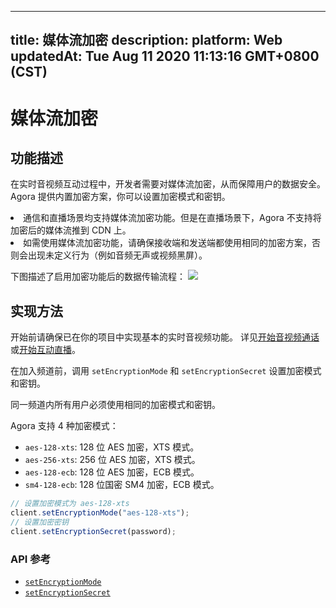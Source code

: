 
---
title: 媒体流加密
description: 
platform: Web
updatedAt: Tue Aug 11 2020 11:13:16 GMT+0800 (CST)
---
# 媒体流加密
## 功能描述

在实时音视频互动过程中，开发者需要对媒体流加密，从而保障用户的数据安全。Agora 提供内置加密方案，你可以设置加密模式和密钥。

<div class="alert note"><li>通信和直播场景均支持媒体流加密功能。但是在直播场景下，Agora 不支持将加密后的媒体流推到 CDN 上。</li><li>如需使用媒体流加密功能，请确保接收端和发送端都使用相同的加密方案，否则会出现未定义行为（例如音频无声或视频黑屏）。</li></div>

下图描述了启用加密功能后的数据传输流程：
![](https://web-cdn.agora.io/docs-files/1590556854574)

## 实现方法

开始前请确保已在你的项目中实现基本的实时音视频功能。 详见[开始音视频通话](../../cn/Interactive%20Broadcast/start_call_web.md)或[开始互动直播](../../cn/Interactive%20Broadcast/start_live_web.md)。

在加入频道前，调用 `setEncryptionMode` 和 `setEncryptionSecret` 设置加密模式和密钥。

<div class="alert note">同一频道内所有用户必须使用相同的加密模式和密钥。</div>

Agora 支持 4 种加密模式：

- `aes-128-xts`: 128 位 AES 加密，XTS 模式。
- `aes-256-xts`: 256 位 AES 加密，XTS 模式。
- `aes-128-ecb`: 128 位 AES 加密，ECB 模式。
- `sm4-128-ecb`: 128 位国密 SM4 加密，ECB 模式。

```javascript
// 设置加密模式为 aes-128-xts
client.setEncryptionMode("aes-128-xts");
// 设置加密密钥
client.setEncryptionSecret(password);
```

### API 参考

- [`setEncryptionMode`](https://docs.agora.io/cn/Interactive%20Broadcast/API%20Reference/web/interfaces/agorartc.client.html#setencryptionmode)
- [`setEncryptionSecret`](https://docs.agora.io/cn/Interactive%20Broadcast/API%20Reference/web/interfaces/agorartc.client.html#setencryptionsecret)
